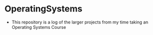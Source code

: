 # OperatingSystems

- This repository is a log of the larger projects from my time taking an Operating Systems Course

